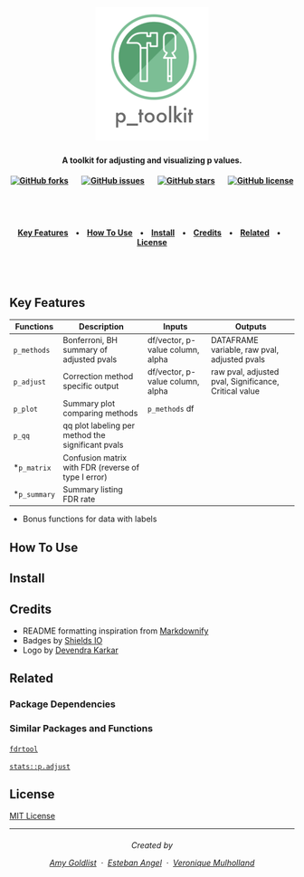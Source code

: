 

<h1 align="center">
  <br>
<img src="doc/pictures/p_toolkit_logo.png" alt="p_toolkit" width="200"></a>
<br>
</h1>

<h4 align="center">A toolkit for adjusting and visualizing p values</a>.</h4>

<h4 align="center">

[![GitHub forks](https://img.shields.io/github/forks/UBC-MDS/p_toolkit_R.svg?style=social)](https://github.com/UBC-MDS/p_toolkit_R/network)&nbsp;&nbsp;&nbsp;&nbsp;&nbsp;&nbsp;
[![GitHub issues](https://img.shields.io/github/issues/UBC-MDS/p_toolkit_R.svg?style=social)](https://github.com/UBC-MDS/p_toolkit_R/issues)&nbsp;&nbsp;&nbsp;&nbsp;&nbsp;&nbsp;
[![GitHub stars](https://img.shields.io/github/stars/UBC-MDS/p_toolkit_R.svg?style=social)](https://github.com/UBC-MDS/p_toolkit_R/stargazers)&nbsp;&nbsp;&nbsp;&nbsp;&nbsp;&nbsp;
[![GitHub license](https://img.shields.io/github/license/UBC-MDS/p_toolkit_R.svg?style=social)](https://github.com/UBC-MDS/p_toolkit_R/blob/master/LICENSE)
</a></h4>

<br>
<h1></h1>
<h4 align="center">
  <a href="#key-features">Key Features</a> &nbsp;&nbsp;&nbsp;•&nbsp;&nbsp;&nbsp;
  <a href="#how-to-use">How To Use</a> &nbsp;&nbsp;&nbsp;•&nbsp;&nbsp;&nbsp;
  <a href="#install">Install</a> &nbsp;&nbsp;&nbsp;•&nbsp;&nbsp;&nbsp;
  <a href="#credits">Credits</a> &nbsp;&nbsp;&nbsp;•&nbsp;&nbsp;&nbsp;
  <a href="#related">Related</a> &nbsp;&nbsp;&nbsp;•&nbsp;&nbsp;&nbsp;
  <a href="#license">License</a>
</h4>
<h1></h1>

<br>

## Key Features

| Functions    | Description                                         | Inputs                           | Outputs                                               |
|--------------|-----------------------------------------------------|----------------------------------|-------------------------------------------------------|
| `p_methods`  | Bonferroni, BH summary of adjusted pvals            | df/vector, p-value column, alpha | DATAFRAME<br> variable, raw pval, adjusted pvals      |
| `p_adjust`   | Correction method specific output                   | df/vector, p-value column, alpha | raw pval, adjusted pval, Significance, Critical value |
| `p_plot`     | Summary plot comparing methods                      | `p_methods` df                     |                                                       |
| `p_qq`       | qq plot labeling per method the significant pvals   |                                  |                                                       |
| *`p_matrix`  | Confusion matrix with FDR (reverse of type I error) |                                  |                                                       |
| *`p_summary` | Summary listing  FDR rate                           |                                  |                                                       |
* Bonus functions for data with labels

## How To Use

## Install

## Credits

* README formatting inspiration from  [Markdownify](https://github.com/amitmerchant1990/electron-markdownify/blob/master/README.md#key-features)
* Badges by [Shields IO](https://shields.io/)
* Logo by [Devendra Karkar](https://www.iconfinder.com/dev-patel)


## Related

### Package Dependencies

### Similar Packages and Functions

[`fdrtool`](https://www.rdocumentation.org/packages/fdrtool/versions/1.2.15)

[`stats::p.adjust`](https://www.rdocumentation.org/packages/stats/versions/3.4.3)

## License

[MIT License](https://github.com/UBC-MDS/p_toolkit_R/blob/master/LICENSE)

---
<h6 align="center">
Created by

[Amy Goldlist](https://github.com/amygoldlist) &nbsp;&middot;&nbsp;
[Esteban Angel](https://github.com/estebanangelm) &nbsp;&middot;&nbsp;
[Veronique Mulholland](https://github.com/vmulholl)
</a></h4>
